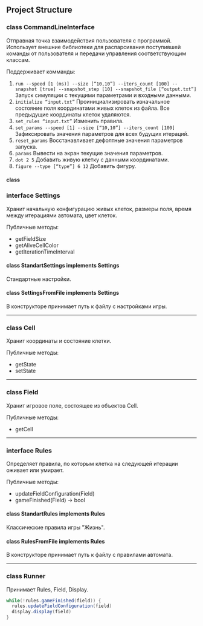 ## Project Structure

### class CommandLineInterface
Отправная точка взаимодействия пользователя с программой. Использует внешние библиотеки для распарсивания поступившей команды от пользователя и передачи управления соответствующим классам.

Поддерживает комманды:
1. `run --speed [1 (ms)] --size [“10,10”] --iters_count [100] --snapshot [true] --snapshot_step [10] --snapshot_file [“output.txt”]` Запуск симуляции с текущими параметрами и входными данными.
2. `initialize “input.txt”` Проинициализировать изначальное состояние поля координатами живых клеток из файла. Все предыдущие координаты клеток удаляются.
3. `set_rules “input.txt”` Изменить правила.
4. `set_params --speed [1] --size [“10,10”] --iters_count [100]` Зафиксировать значения параметров для всех будущих итераций.
5. `reset_params` Восстанавливает дефолтные значения параметров запуска.
6. `params` Вывести на экран текущие значения параметров.
7. `dot 2 5` Добавить живую клетку с данными координатами.
8. `figure --type [“type”] 6 12` Добавить фигуру.

#### class

### interface Settings
Хранит начальную конфигурацию живых клеток, размеры поля,  время между итерациями автомата, цвет клеток.

Публичные методы:
* getFieldSize
* getAliveCellColor
* getIterationTimeInterval

#### class StandartSettings implements Settings
Стандартные настройки.

#### class SettingsFromFile implements Settings
В конструкторе принимает путь к файлу с настройками игры.

---

### class Cell
Хранит координаты и состояние клетки.

Публичные методы:
* getState
* setState

---

### class Field
Хранит игровое поле, состоящее из объектов Cell.

Публичные методы:
* getCell

---

### interface Rules
Определяет правила, по которым клетка на следующей итерации оживает или умирает.


Публичные методы:
* updateFieldConfiguration(Field)
* gameFinished(Field) -> bool


#### class StandartRules implements Rules
Классические правила игры "Жизнь".

#### class RulesFromFile implements Rules
В конструкторе принимает путь к файлу с правилами автомата.

---

### class Runner
Принимает Rules, Field, Display.
```java
while(!rules.gameFinished(field)) {
  rules.updateFieldConfiguration(field)
  display.display(field)
}
```
